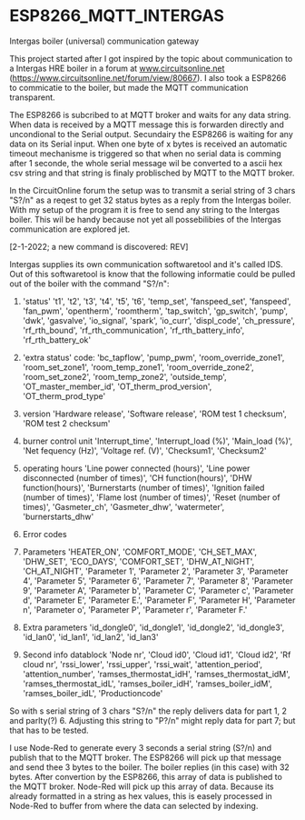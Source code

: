 # ESP8266_MQTT_INTERGAS
Intergas boiler (universal) communication gateway

This project started after I got inspired by the topic about communication to a Intergas HRE boiler in a forum at www.circuitsonline.net (https://www.circuitsonline.net/forum/view/80667). I also took a ESP8266 to commicatie to the boiler, but made the MQTT communication transparent. 

The ESP8266 is subcribed to at MQTT broker and waits for any data string. When data is received by a MQTT message this is forwarden directly and uncondional to the Serial output. Secundairy the ESP8266 is waiting for any data on its Serial input. When one byte of x bytes is received an automatic timeout mechanisme is triggered so that when no serial data is comming after 1 seconde, the whole serial message wil be converted to a ascii hex csv string and that string is finaly problisched by MQTT to the MQTT broker.

In the CircuitOnline forum the setup was to transmit a serial string of 3 chars "S?/n" as a reqest to get 32 status bytes as a reply from the Intergas boiler. With my setup of the program it is free to send any string to the Intergas boiler. This wil be handy because not yet all possebilibies of the Intergas communication are explored jet. 

[2-1-2022; a new command is discovered: REV]

Intergas supplies its own communication softwaretool and it's called IDS. Out of this softwaretool is know that the following informatie could be pulled out of the boiler with the command "S?/n":
1) 'status' 
't1',
't2',
't3',
't4',
't5',
't6',
'temp_set',
'fanspeed_set',
'fanspeed',
'fan_pwm',
'opentherm',
'roomtherm',
'tap_switch',
'gp_switch',
'pump',
'dwk',
'gasvalve',
'io_signal',
'spark',
'io_curr',
'displ_code',
'ch_pressure',
'rf_rth_bound',
'rf_rth_communication',
'rf_rth_battery_info',
'rf_rth_battery_ok'

2) 'extra status'
code:
'bc_tapflow',
'pump_pwm',
'room_override_zone1',
'room_set_zone1',
'room_temp_zone1',
'room_override_zone2',
'room_set_zone2',
'room_temp_zone2',
'outside_temp',
'OT_master_member_id',
'OT_therm_prod_version',
'OT_therm_prod_type'

3) version
'Hardware release',
'Software release',
'ROM test 1 checksum',
'ROM test 2 checksum'

4) burner control unit
'Interrupt_time',
'Interrupt_load (%)',
'Main_load (%)',
'Net fequency (Hz)',
'Voltage ref. (V)',
'Checksum1',
'Checksum2'

5) operating hours
'Line power connected (hours)',
'Line power disconnected (number of times)',
'CH function(hours)',
'DHW function(hours)',
'Burnerstarts (number of times)',
'Ignition failed (number of times)',
'Flame lost (number of times)',
'Reset (number of times)',
'Gasmeter_ch',
'Gasmeter_dhw',
'watermeter',
'burnerstarts_dhw'

6) Error codes

7) Parameters
'HEATER_ON',
'COMFORT_MODE',
'CH_SET_MAX',
'DHW_SET',
'ECO_DAYS',
'COMFORT_SET',
'DHW_AT_NIGHT',
'CH_AT_NIGHT',
'Parameter 1',
'Parameter 2',
'Parameter 3',
'Parameter 4',
'Parameter 5',
'Parameter 6',
'Parameter 7',
'Parameter 8',
'Parameter 9',
'Parameter A',
'Parameter b',
'Parameter C',
'Parameter c',
'Parameter d',
'Parameter E',
'Parameter E.',
'Parameter F',
'Parameter H',
'Parameter n',
'Parameter o',
'Parameter P',
'Parameter r',
'Parameter F.'

8) Extra parameters
'id_dongle0',
'id_dongle1',
'id_dongle2',
'id_dongle3',
'id_lan0',
'id_lan1',
'id_lan2',
'id_lan3'

10) Second info datablock
'Node nr',
'Cloud id0',
'Cloud id1',
'Cloud id2',
'Rf cloud nr',
'rssi_lower',
'rssi_upper',
'rssi_wait',
'attention_period',
'attention_number',
'ramses_thermostat_idH',
'ramses_thermostat_idM',
'ramses_thermostat_idL',
'ramses_boiler_idH',
'ramses_boiler_idM',
'ramses_boiler_idL',
'Productioncode'

So with s serial string of 3 chars "S?/n" the reply delivers data for part 1, 2 and parlty(?) 6.
Adjusting this string to "P?/n" might reply data for part 7; but that has to be tested.

I use Node-Red to generate every 3 seconds a serial string (S?/n) and publish that to the MQTT broker. The ESP8266 will pick up that message and send thee 3 bytes to the boiler. The boiler replies (in this case) with 32 bytes. After convertion by the ESP8266, this array of data is published to the MQTT broker. Node-Red will pick up this array of data. Because its already formatted in a string as hex values, this is easely processed in Node-Red to buffer from where the data can selected by indexing.
